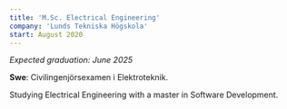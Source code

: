 ```yaml
---
title: 'M.Sc. Electrical Engineering'
company: 'Lunds Tekniska Högskola'
start: August 2020
---
```


*Expected graduation: June 2025*

**Swe**: Civilingenjörsexamen i Elektroteknik.

Studying Electrical Engineering with a master in Software Development.
